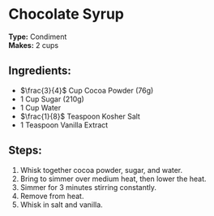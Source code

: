 # Chocolate Syrup

**Type:** Condiment\
**Makes:** 2 cups

## Ingredients:
- $\frac{3}{4}$ Cup Cocoa Powder (76g)
- 1 Cup Sugar (210g)
- 1 Cup Water 
- $\frac{1}{8}$ Teaspoon Kosher Salt
- 1 Teaspoon Vanilla Extract

## Steps:
1. Whisk together cocoa powder, sugar, and water.
2. Bring to simmer over medium heat, then lower the heat.
3. Simmer for 3 minutes stirring constantly.
4. Remove from heat.
5. Whisk in salt and vanilla.
